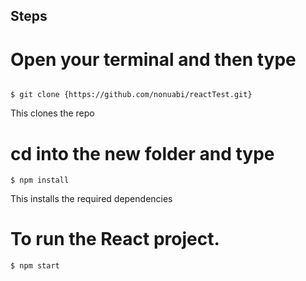 ## Steps

# Open your terminal and then type
~~~

$ git clone {https://github.com/nonuabi/reactTest.git}
~~~
This clones the repo

# cd into the new folder and type
~~~
$ npm install
~~~
This installs the required dependencies

# To run the React project.
~~~
$ npm start
~~~
